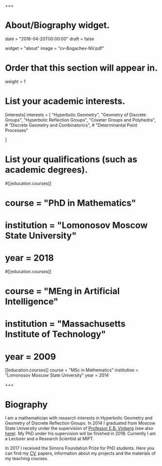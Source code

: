 +++
# About/Biography widget.

date = "2016-04-20T00:00:00"
draft = false

widget = "about"
image = "cv-Bogachev-NV.pdf"


# Order that this section will appear in.
weight = 1

# List your academic interests.
[interests]
  interests = [
    "Hyperbolic Geometry",
    "Geometry of Discrete Groups",
    "Hyperbolic Reflection Groups",
    "Coxeter Groups and Polyhedra",
    # "Discrete Geometry and Combinatorics",
    # "Determinantal Point Processes"

  ]

# List your qualifications (such as academic degrees).
#[[education.courses]]
#  course = "PhD in Mathematics"
#  institution = "Lomonosov Moscow State University"
#  year = 2018

#[[education.courses]]
#  course = "MEng in Artificial Intelligence"
#  institution = "Massachusetts Institute of Technology"
#  year = 2009

[[education.courses]]
  course = "MSc in Mathematics"
  institution = "Lomonosov Moscow State University"
  year = 2014
 
+++

# Biography

I am a mathematician with research interests in Hyperbolic Geometry and Geometry of Discrete Reflection Groups. In 2014 I graduated from Moscow State University under the supervision of [Professor E.B. Vinberg](http://halgebra.math.msu.su/wiki/doku.php/staff:vinberg:english) (see also [here](http://www.ams.org/distribution/mmj/vol8-4-2008/vinberg-birthday.html)). My PhD under his supervision will be finished in 2018. Currently I am a Lecturer and a Research Scientist at MIPT. 

In 2017 I received the Simons Foundation Prize for PhD students. Here you can find my [CV](pdf/cv-Bogachev-NV.pdf), papers, information about my projects and the materials of my teaching courses.


